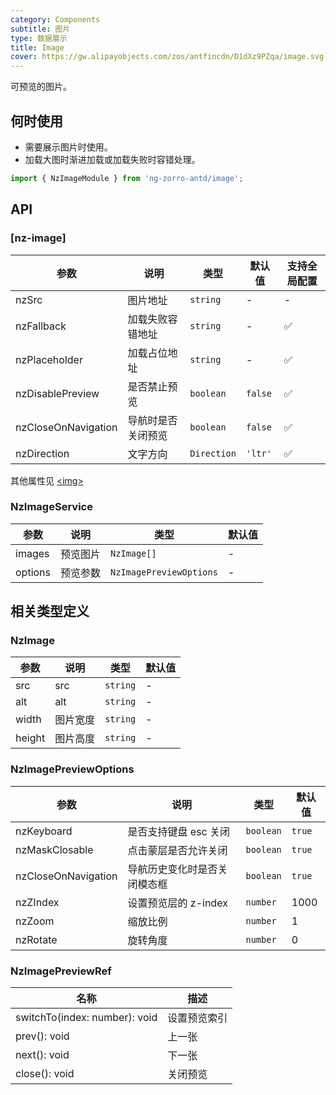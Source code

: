 ```yaml
---
category: Components
subtitle: 图片
type: 数据展示
title: Image
cover: https://gw.alipayobjects.com/zos/antfincdn/D1dXz9PZqa/image.svg
---
```


可预览的图片。

## 何时使用

- 需要展示图片时使用。
- 加载大图时渐进加载或加载失败时容错处理。

```ts
import { NzImageModule } from 'ng-zorro-antd/image';
```

## API

### [nz-image]

| 参数        | 说明                               | 类型             | 默认值 | 支持全局配置  |
| ----------- | ---------------------------------- | ---------------- | ------ | ----- |
| nzSrc | 图片地址 | `string` | - | - |
| nzFallback | 加载失败容错地址 | `string` | - | ✅ |
| nzPlaceholder | 加载占位地址 | `string` | - | ✅ |
| nzDisablePreview | 是否禁止预览 | `boolean` | `false` | ✅ |
| nzCloseOnNavigation | 导航时是否关闭预览 | `boolean` | `false` | ✅ |
| nzDirection | 文字方向 | `Direction` | `'ltr'` | ✅ |

其他属性见 [<img\>](https://developer.mozilla.org/en-US/docs/Web/HTML/Element/img#Attributes)

### NzImageService

| 参数 | 说明 | 类型 | 默认值 |
| --- | --- | --- | --- |
| images | 预览图片 | `NzImage[]` | - |
| options | 预览参数 | `NzImagePreviewOptions` | - |

## 相关类型定义

### NzImage

| 参数 | 说明 | 类型 | 默认值 |
| --- | --- | --- | --- |
| src | src | `string` | - |
| alt | alt | `string` | - |
| width | 图片宽度 | `string` | - |
| height | 图片高度 | `string` | - |

### NzImagePreviewOptions

| 参数 | 说明 | 类型 | 默认值 |
| --- | --- | --- | --- |
| nzKeyboard      | 是否支持键盘 esc 关闭 | `boolean` | `true` |
| nzMaskClosable      | 点击蒙层是否允许关闭 | `boolean` | `true` |
| nzCloseOnNavigation      | 导航历史变化时是否关闭模态框 | `boolean` | `true` |
| nzZIndex      | 设置预览层的 z-index | `number` | 1000 |
| nzZoom      | 缩放比例 | `number` | 1 |
| nzRotate      | 旋转角度 | `number` | 0 |

### NzImagePreviewRef

| 名称 | 描述 |
| --- | --- |
| switchTo(index: number): void | 设置预览索引 |
| prev(): void | 上一张 |
| next(): void | 下一张 |
| close(): void | 关闭预览 |